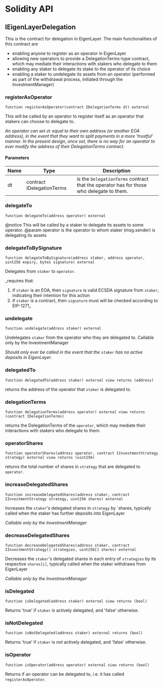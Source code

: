 # Solidity API

## IEigenLayerDelegation

This is the contract for delegation in EigenLayer. The main functionalities of this contract are
- enabling anyone to register as an operator in EigenLayer
- allowing new operators to provide a DelegationTerms-type contract, which may mediate their interactions with stakers who delegate to them
- enabling any staker to delegate its stake to the operator of its choice
- enabling a staker to undelegate its assets from an operator (performed as part of the withdrawal process, initiated through the InvestmentManager)

### registerAsOperator

```solidity
function registerAsOperator(contract IDelegationTerms dt) external
```

This will be called by an operator to register itself as an operator that stakers can choose to delegate to.

_An operator can set `dt` equal to their own address (or another EOA address), in the event that they want to split payments
in a more 'trustful' manner.
In the present design, once set, there is no way for an operator to ever modify the address of their DelegationTerms contract._

#### Parameters

| Name | Type | Description |
| ---- | ---- | ----------- |
| dt | contract IDelegationTerms | is the `DelegationTerms` contract that the operator has for those who delegate to them. |

### delegateTo

```solidity
function delegateTo(address operator) external
```

@notice This will be called by a staker to delegate its assets to some operator.
 @param operator is the operator to whom staker (msg.sender) is delegating its assets

### delegateToBySignature

```solidity
function delegateToBySignature(address staker, address operator, uint256 expiry, bytes signature) external
```

Delegates from `staker` to `operator`.

_requires that:
1) if `staker` is an EOA, then `signature` is valid ECSDA signature from `staker`, indicating their intention for this action
2) if `staker` is a contract, then `signature` must will be checked according to EIP-1271_

### undelegate

```solidity
function undelegate(address staker) external
```

Undelegates `staker` from the operator who they are delegated to.
Callable only by the InvestmentManager

_Should only ever be called in the event that the `staker` has no active deposits in EigenLayer._

### delegatedTo

```solidity
function delegatedTo(address staker) external view returns (address)
```

returns the address of the operator that `staker` is delegated to.

### delegationTerms

```solidity
function delegationTerms(address operator) external view returns (contract IDelegationTerms)
```

returns the DelegationTerms of the `operator`, which may mediate their interactions with stakers who delegate to them.

### operatorShares

```solidity
function operatorShares(address operator, contract IInvestmentStrategy strategy) external view returns (uint256)
```

returns the total number of shares in `strategy` that are delegated to `operator`.

### increaseDelegatedShares

```solidity
function increaseDelegatedShares(address staker, contract IInvestmentStrategy strategy, uint256 shares) external
```

Increases the `staker`'s delegated shares in `strategy` by `shares, typically called when the staker has further deposits into EigenLayer

_Callable only by the InvestmentManager_

### decreaseDelegatedShares

```solidity
function decreaseDelegatedShares(address staker, contract IInvestmentStrategy[] strategies, uint256[] shares) external
```

Decreases the `staker`'s delegated shares in each entry of `strategies` by its respective `shares[i]`, typically called when the staker withdraws from EigenLayer

_Callable only by the InvestmentManager_

### isDelegated

```solidity
function isDelegated(address staker) external view returns (bool)
```

Returns 'true' if `staker` *is* actively delegated, and 'false' otherwise.

### isNotDelegated

```solidity
function isNotDelegated(address staker) external returns (bool)
```

Returns 'true' if `staker` is *not* actively delegated, and 'false' otherwise.

### isOperator

```solidity
function isOperator(address operator) external view returns (bool)
```

Returns if an operator can be delegated to, i.e. it has called `registerAsOperator`.

